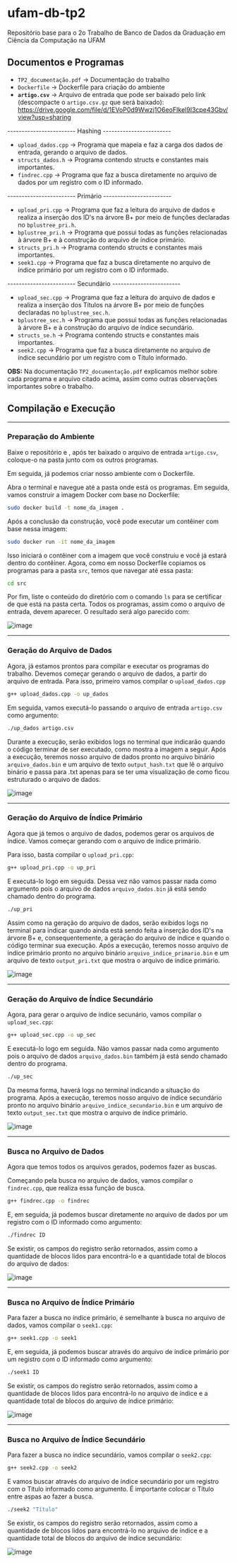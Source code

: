 # ufam-db-tp2

Repositório base para o 2o Trabalho de Banco de Dados da Graduação em Ciência da Computação na UFAM

## Documentos e Programas

- ```TP2_documentação.pdf``` -> Documentação do trabalho
- ```Dockerfile``` -> Dockerfile para criação do ambiente
- **```artigo.csv```** -> Arquivo de entrada que pode ser baixado pelo link (descompacte o ``artigo.csv.gz`` que será baixado): https://drive.google.com/file/d/1EVoP0d9Wwzj1O6eoFIkel9I3cpe43Gbv/view?usp=sharing

------------------------ Hashing ------------------------

- ```upload_dados.cpp``` -> Programa que mapeia e faz a carga dos dados de entrada, gerando o arquivo de dados.
- ```structs_dados.h``` -> Programa contendo structs e constantes mais importantes.
- ```findrec.cpp``` -> Programa que faz a busca diretamente no arquivo de dados por um registro com o ID informado.

------------------------ Primário ------------------------

- ```upload_pri.cpp``` -> Programa que faz a leitura do arquivo de dados e realiza a inserção dos ID's na árvore B+ por meio de funções declaradas no ```bplustree_pri.h```.
- ```bplustree_pri.h``` -> Programa que possui todas as funções relacionadas à árvore B+ e à construção do arquivo de índice primário.
- ```structs_pri.h``` -> Programa contendo structs e constantes mais importantes.
- ```seek1.cpp``` -> Programa que faz a busca diretamente no arquivo de índice primário por um registro com o ID informado.

------------------------ Secundário ------------------------

- ```upload_sec.cpp``` -> Programa que faz a leitura do arquivo de dados e realiza a inserção dos Títulos na árvore B+ por meio de funções declaradas no ```bplustree_sec.h```.
- ```bplustree_sec.h``` -> Programa que possui todas as funções relacionadas à árvore B+ e à construção do arquivo de índice secundário.
- ```structs_se.h``` -> Programa contendo structs e constantes mais importantes.
- ```seek2.cpp``` -> Programa que faz a busca diretamente no arquivo de índice secundário por um registro com o Título informado.

**OBS:** Na documentação ```TP2_documentação.pdf``` explicamos melhor sobre cada programa e arquivo citado acima, assim como outras observações importantes sobre o trabalho.

## Compilação e Execução

----------------------------------------------------------------------------------------

### Preparação do Ambiente

Baixe o repositório e , após ter baixado o arquivo de entrada ```artigo.csv```, coloque-o na pasta junto com os outros programas.

Em seguida, já podemos criar nosso ambiente com o Dockerfile.

Abra o terminal e navegue até a pasta onde está os programas. Em seguida, vamos construir a imagem Docker com base no Dockerfile:

```Bash
sudo docker build -t nome_da_imagem .
```

Após a conclusão da construção, você pode executar um contêiner com base nessa imagem:

```Bash
sudo docker run -it nome_da_imagem
```

Isso iniciará o contêiner com a imagem que você construiu e você já estará dentro do contêiner. Agora, como em nosso Dockerfile copiamos os programas para a pasta ```src```, temos que navegar até essa pasta:

```Bash
cd src
```

Por fim, liste o conteúdo do diretório com o comando ```ls``` para se certificar de que está na pasta certa. Todos os programas, assim como o arquivo de entrada, devem aparecer. O resultado será algo parecido com:

![image](https://github.com/NathSantos/tp2_Nathalia_Alice_Igor/assets/63311872/a0970150-b3d0-402c-bc35-8c2445382e2a)

----------------------------------------------------------------------------------------

### Geração do Arquivo de Dados

Agora, já estamos prontos para compilar e executar os programas do trabalho. Devemos começar gerando o arquivo de dados, a partir do arquivo de entrada. Para isso, primeiro vamos compilar o ```upload_dados.cpp```

```Bash
g++ upload_dados.cpp -o up_dados
```

Em seguida, vamos executá-lo passando o arquivo de entrada ```artigo.csv``` como argumento:

```Bash
./up_dados artigo.csv
```

Durante a execução, serão exibidos logs no terminal que indicarão quando o código terminar de ser executado, como mostra a imagem a seguir. Após a execução, teremos nosso arquivo de dados pronto no arquivo binário ```arquivo_dados.bin``` e um arquivo de texto ```output_hash.txt``` que lê o arquivo binário e passa para .txt apenas para se ter uma visualização de como ficou estruturado o arquivo de dados.

![image](https://github.com/NathSantos/tp2_Nathalia_Alice_Igor/assets/63311872/1e7d581a-f572-4815-a1ae-efa849fcddb9)

----------------------------------------------------------------------------------------

### Geração do Arquivo de Índice Primário

Agora que já temos o arquivo de dados, podemos gerar os arquivos de índice. Vamos começar gerando com o arquivo de índice primário.

Para isso, basta compilar o ```upload_pri.cpp```:

```Bash
g++ upload_pri.cpp -o up_pri
```

E executá-lo logo em seguida. Dessa vez não vamos passar nada como argumento pois o arquivo de dados ```arquivo_dados.bin``` já está sendo chamado dentro do programa.

```Bash
./up_pri
```

Assim como na geração do arquivo de dados, serão exibidos logs no terminal para indicar quando ainda está sendo feita a inserção dos ID's na árvore B+ e, consequentemente, a geração do arquivo de índice e quando o código terminar sua execução. Após a execução, teremos nosso arquivo de índice primário pronto no arquivo binário ```arquivo_indice_primario.bin``` e um arquivo de texto ```output_pri.txt``` que mostra o arquivo de índice primário.

![image](https://github.com/NathSantos/tp2_Nathalia_Alice_Igor/assets/63311872/0187d286-5ccd-48c5-98c4-e2545b33b81d)

----------------------------------------------------------------------------------------

### Geração do Arquivo de Índice Secundário

Agora, para gerar o arquivo de índice secunário, vamos compilar o ```upload_sec.cpp```:

```Bash
g++ upload_sec.cpp -o up_sec
```

E executá-lo logo em seguida. Não vamos passar nada como argumento pois o arquivo de dados ```arquivo_dados.bin``` também já está sendo chamado dentro do programa.

```Bash
./up_sec
```

Da mesma forma, haverá logs no terminal indicando a situação do programa. Após a execução, teremos nosso arquivo de índice secundário pronto no arquivo binário ```arquivo_indice_secundario.bin``` e um arquivo de texto ```output_sec.txt``` que mostra o arquivo de índice primário.

![image](https://github.com/NathSantos/tp2_Nathalia_Alice_Igor/assets/63311872/2fd57bbf-9587-4bfa-9a34-676865323a24)

----------------------------------------------------------------------------------------

### Busca no Arquivo de Dados

Agora que temos todos os arquivos gerados, podemos fazer as buscas.

Começando pela busca no arquivo de dados, vamos compilar o ```findrec.cpp```, que realiza essa função de busca.

```Bash
g++ findrec.cpp -o findrec
```

E, em seguida, já podemos buscar diretamente no arquivo de dados por um registro com o ID informado como argumento:

```Bash
./findrec ID
```

Se existir, os campos do registro serão retornados, assim como a quantidade de blocos lidos para encontrá-lo e a quantidade total de blocos do arquivo de dados:

![image](https://github.com/NathSantos/tp2_Nathalia_Alice_Igor/assets/63311872/71c6fc91-4261-40df-aa1f-762afbf6ef36)

----------------------------------------------------------------------------------------

### Busca no Arquivo de Índice Primário

Para fazer a busca no índice primário, é semelhante à busca no arquivo de dados, vamos compilar o ```seek1.cpp```:

```Bash
g++ seek1.cpp -o seek1
```

E, em seguida, já podemos buscar através do arquivo de índice primário por um registro com o ID informado como argumento:

```Bash
./seek1 ID
```

Se existir, os campos do registro serão retornados, assim como a quantidade de blocos lidos para encontrá-lo no arquivo de índice e a quantidade total de blocos do arquivo de índice primário:

![image](https://github.com/NathSantos/tp2_Nathalia_Alice_Igor/assets/63311872/3c72fd31-ed1e-45eb-8ec8-cc33a172316e)

----------------------------------------------------------------------------------------

### Busca no Arquivo de Índice Secundário

Para fazer a busca no índice secundário, vamos compilar o ```seek2.cpp```:

```Bash
g++ seek2.cpp -o seek2
```

E vamos buscar através do arquivo de índice secundário por um registro com o Título informado como argumento. É importante colocar o Título entre aspas ao fazer a busca.

```Bash
./seek2 "Título"
```

Se existir, os campos do registro serão retornados, assim como a quantidade de blocos lidos para encontrá-lo no arquivo de índice e a quantidade total de blocos do arquivo de índice secundário:

![image](https://github.com/NathSantos/tp2_Nathalia_Alice_Igor/assets/63311872/8dfda94c-a37b-4857-b943-a917d71ba169)



